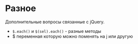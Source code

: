 # Разное
Дополнительные вопросы связанные с jQuery.
- `$.each()` и `$(sel).each()` - разные методы
- $ переменная которую можно поменять на j или другую
